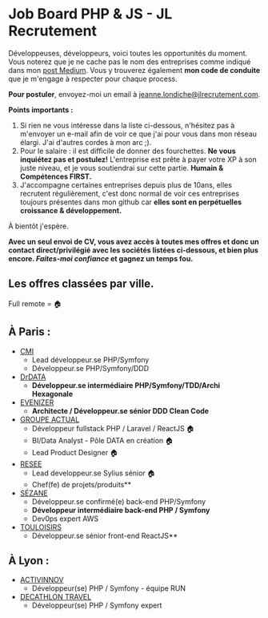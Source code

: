 # Job Board PHP & JS - JL Recrutement

Développeuses, développeurs, voici toutes les opportunités du moment. Vous noterez que je ne cache pas le nom des entreprises comme indiqué dans mon <a href="https://medium.com/@jlondiche/jarr%C3%AAte-le-recrutement-propri%C3%A9taire-je-d%C3%A9marre-l-open-source-6e33463aec9">post Medium</a>. Vous y trouverez également **mon code de conduite** que je m'engage à respecter pour chaque process.

**Pour postuler**, envoyez-moi un email à <a href="mailto:jeanne.londiche@jlrecrutement.com">jeanne.londiche@jlrecrutement.com</a>.

**Points importants :** 
1. Si rien ne vous intéresse dans la liste ci-dessous, n'hésitez pas à m'envoyer un e-mail afin de voir ce que j'ai pour vous dans mon réseau élargi. J'ai d'autres cordes à mon arc ;).
2. Pour le salaire : il est difficile de donner des fourchettes. **Ne vous inquiétez pas et postulez!** L'entreprise est prête à payer votre XP à son juste niveau, et je vous soutiendrai sur cette partie. **Humain & Compétences FIRST.**
3. J'accompagne certaines entreprises depuis plus de 10ans, elles recrutent régulièrement, c'est donc normal de voir ces entreprises toujours présentes dans mon github car **elles sont en perpétuelles croissance & développement.**

À bientôt j'espère.

**Avec un seul envoi de CV, vous avez accès à toutes mes offres et donc un contact direct/privilégié avec les sociétés listées ci-dessous, et bien plus encore. _Faites-moi confiance_ et gagnez un temps fou.**


## Les offres classées par ville.
Full remote = 🏠

## À Paris : 

- [CMI](CMI.md)
	- Lead développeur.se PHP/Symfony
	- Développeur.se PHP/Symfony/DDD
- [DrDATA](DrDATA.md)
	- **Développeur.se intermédiaire PHP/Symfony/TDD/Archi Hexagonale** 
- [EVENIZER](EVENIZER.md)
	- **Architecte / Développeur.se sénior DDD Clean Code**
- [GROUPE ACTUAL](GROUPE_ACTUAL.md)
	- Développeur fullstack PHP / Laravel / ReactJS 🏠
	- BI/Data Analyst - Pôle DATA en création 🏠
	- Lead Product Designer 🏠
- [RESEE](RESEE.md)
	- Lead developpeur.se Sylius sénior 🏠
	- Chef(fe) de projets/produits**
- [SÉZANE](SEZANE.md)
	- Développeur.se confirmé(e) back-end PHP/Symfony
	- **Développeur intermédiaire back-end PHP / Symfony**
	- Dev0ps expert AWS
- [TOULOISIRS](TOULOISIRS.md)
	- Développeur.se sénior front-end ReactJS**


## À Lyon : 

- [ACTIVINNOV](ACTIVINNOV.md)
	- Développeur(se) PHP / Symfony - équipe RUN
- [DECATHLON TRAVEL](DECATHLON_TRAVEL.md)
	- Développeur(se) PHP / Symfony expert 




